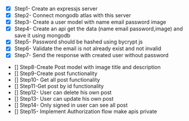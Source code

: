- [x] Step1- Create an expressjs server
- [x] Step2- Connect mongodb atlas with this server
- [x] Step3- Create a user model with name email password image
- [x] Step4- Create an api get the data (name email password,image) and save it using mongodb
- [x] Step5- Password should be hashed using bycrypt js
- [x] Step6- Validate the email is not already exist and not invalid
- [x] Step7- Send the response with created user without password
- [] Step8-Create Post model with image title and description
- [] Step9-Create post functionality
- [] Step10- Get all post functionality
- [] Step11-Get post by id functionality
- [] Step12- User can delete his own post
- [] Step13- User can update his own post
- [] Step14- Only signed in user can see all post
- [] Step15- Implement Authorization flow make apis private